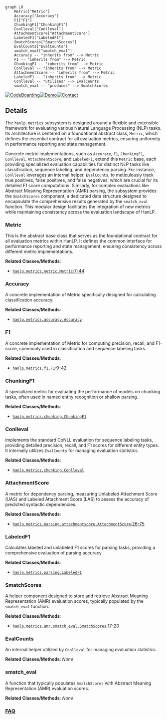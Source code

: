 ```mermaid
graph LR
    Metric["Metric"]
    Accuracy["Accuracy"]
    F1["F1"]
    ChunkingF1["ChunkingF1"]
    Conlleval["Conlleval"]
    AttachmentScore["AttachmentScore"]
    LabeledF1["LabeledF1"]
    SmatchScores["SmatchScores"]
    EvalCounts["EvalCounts"]
    smatch_eval["smatch_eval"]
    Accuracy -- "inherits from" --> Metric
    F1 -- "inherits from" --> Metric
    ChunkingF1 -- "inherits from" --> Metric
    Conlleval -- "inherits from" --> Metric
    AttachmentScore -- "inherits from" --> Metric
    LabeledF1 -- "inherits from" --> Metric
    Conlleval -- "utilizes" --> EvalCounts
    smatch_eval -- "produces" --> SmatchScores
```

[![CodeBoarding](https://img.shields.io/badge/Generated%20by-CodeBoarding-9cf?style=flat-square)](https://github.com/CodeBoarding/CodeBoarding)[![Demo](https://img.shields.io/badge/Try%20our-Demo-blue?style=flat-square)](https://www.codeboarding.org/demo)[![Contact](https://img.shields.io/badge/Contact%20us%20-%20contact@codeboarding.org-lightgrey?style=flat-square)](mailto:contact@codeboarding.org)

## Details

The `hanlp.metrics` subsystem is designed around a flexible and extensible framework for evaluating various Natural Language Processing (NLP) tasks. Its architecture is centered on a foundational abstract class, `Metric`, which defines the essential contract for all evaluation metrics, ensuring uniformity in performance reporting and state management.

Concrete metric implementations, such as `Accuracy`, `F1`, `ChunkingF1`, `Conlleval`, `AttachmentScore`, and `LabeledF1`, extend this `Metric` base, each providing specialized evaluation capabilities for distinct NLP tasks like classification, sequence labeling, and dependency parsing. For instance, `Conlleval` leverages an internal helper, `EvalCounts`, to meticulously track true positives, false positives, and false negatives, which are crucial for its detailed F1 score computations. Similarly, for complex evaluations like Abstract Meaning Representation (AMR) parsing, the subsystem provides the `SmatchScores` component, a dedicated data structure designed to encapsulate the comprehensive results generated by the `smatch_eval` function. This modular design facilitates the integration of new metrics while maintaining consistency across the evaluation landscape of HanLP.

### Metric
This is the abstract base class that serves as the foundational contract for all evaluation metrics within HanLP. It defines the common interface for performance reporting and state management, ensuring consistency across different metric implementations.


**Related Classes/Methods**:

- <a href="https://github.com/hankcs/HanLP/blob/master/hanlp/metrics/metric.py#L7-L44" target="_blank" rel="noopener noreferrer">`hanlp.metrics.metric.Metric`:7-44</a>


### Accuracy
A concrete implementation of Metric specifically designed for calculating classification accuracy.


**Related Classes/Methods**:

- <a href="https://github.com/hankcs/HanLP/blob/master/hanlp/metrics/accuracy.py" target="_blank" rel="noopener noreferrer">`hanlp.metrics.accuracy.Accuracy`</a>


### F1
A concrete implementation of Metric for computing precision, recall, and F1-score, commonly used in classification and sequence labeling tasks.


**Related Classes/Methods**:

- <a href="https://github.com/hankcs/HanLP/blob/master/hanlp/metrics/f1.py#L9-L42" target="_blank" rel="noopener noreferrer">`hanlp.metrics.f1.F1`:9-42</a>


### ChunkingF1
A specialized metric for evaluating the performance of models on chunking tasks, often used in named entity recognition or shallow parsing.


**Related Classes/Methods**:

- <a href="https://github.com/hankcs/HanLP/blob/master/hanlp/metrics/chunking/chunking_f1.py" target="_blank" rel="noopener noreferrer">`hanlp.metrics.chunking.ChunkingF1`</a>


### Conlleval
Implements the standard CoNLL evaluation for sequence labeling tasks, providing detailed precision, recall, and F1 scores for different entity types. It internally utilizes `EvalCounts` for managing evaluation statistics.


**Related Classes/Methods**:

- <a href="https://github.com/hankcs/HanLP/blob/master/hanlp/metrics/chunking/conlleval.py" target="_blank" rel="noopener noreferrer">`hanlp.metrics.chunking.Conlleval`</a>


### AttachmentScore
A metric for dependency parsing, measuring Unlabeled Attachment Score (UAS) and Labeled Attachment Score (LAS) to assess the accuracy of predicted syntactic dependencies.


**Related Classes/Methods**:

- <a href="https://github.com/hankcs/HanLP/blob/master/hanlp/metrics/parsing/attachmentscore.py#L26-L75" target="_blank" rel="noopener noreferrer">`hanlp.metrics.parsing.attachmentscore.AttachmentScore`:26-75</a>


### LabeledF1
Calculates labeled and unlabeled F1 scores for parsing tasks, providing a comprehensive evaluation of parsing accuracy.


**Related Classes/Methods**:

- <a href="https://github.com/hankcs/HanLP/blob/master/hanlp/metrics/parsing/labeled_f1.py" target="_blank" rel="noopener noreferrer">`hanlp.metrics.parsing.LabeledF1`</a>


### SmatchScores
A helper component designed to store and retrieve Abstract Meaning Representation (AMR) evaluation scores, typically populated by the `smatch_eval` function.


**Related Classes/Methods**:

- <a href="https://github.com/hankcs/HanLP/blob/master/hanlp/metrics/amr/smatch_eval.py#L17-L20" target="_blank" rel="noopener noreferrer">`hanlp.metrics.amr.smatch_eval.SmatchScores`:17-20</a>


### EvalCounts
An internal helper utilized by `Conlleval` for managing evaluation statistics.


**Related Classes/Methods**: _None_

### smatch_eval
A function that typically populates `SmatchScores` with Abstract Meaning Representation (AMR) evaluation scores.


**Related Classes/Methods**: _None_



### [FAQ](https://github.com/CodeBoarding/GeneratedOnBoardings/tree/main?tab=readme-ov-file#faq)